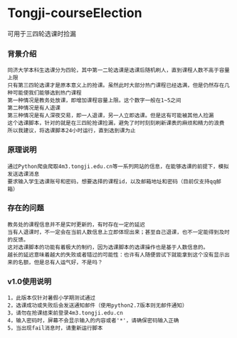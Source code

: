 # Tongji-courseElection
可用于三四轮选课时捡漏

### 背景介绍
    同济大学本科生选课分为四轮，其中第一二轮选课是选课后随机刷人，直到课程人数不高于容量上限
    只有第三四轮选课才是原本意义上的抢课。虽然此时大部分热门课程已经选满，但是仍然存在几种可能使我们能够选到热门课程
    第一种情况是教务处放课，即增加课程容量上限。这个数字一般在1~5之间
    第二种情况是有人退课
    第三种情况是有人深夜交易，即一人退课，另一人立即选课。但是这有可能被其他人捡漏
    这个选课脚本，针对的就是在三四轮抢课捡漏，避免了时时刻刻刷新课表的麻烦和精力的浪费
    所以我建议，将选课脚本24小时运行，直到选到课为止

### 原理说明
    通过Python爬虫爬取4m3.tongji.edu.cn等一系列网站的信息，在能够选课的前提下，模拟发送选课消息
    要求输入学生选课账号和密码，想要选择的课程id，以及邮箱地址和密码（目前仅支持qq邮箱）    

### 存在的问题
    教务处的课程信息并不是实时更新的，有时存在一定的延迟
    当有人退课时，不一定会在当前人数信息上立即体现出来；甚至自己退课，也不一定能得到及时的反馈。
    这对选课脚本的功能有着极大的制约，因为选课脚本的选课操作也是基于人数信息的。
    越长的延迟意味着越大的失败或者错过的可能性：也许有人随便尝试下就能拿到这个没有显示出来的名额，但是总有人运气好，不是吗？

### v1.0使用说明
    1，此版本仅针对暑假小学期测试通过
    2，选课成功或失败后会发送通知邮件（使用python2.7版本则无邮件通知）
    3，请勿在抢课结束前登录4m3.tongji.edu.cn
    4，输入密码时，屏幕不会显示输入的内容或者'*'，请确保密码输入正确
    5，当出现fail消息时，请重新运行脚本
